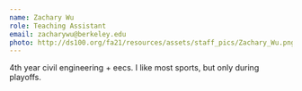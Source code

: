 ```yaml
---
name: Zachary Wu
role: Teaching Assistant
email: zacharywu@berkeley.edu
photo: http://ds100.org/fa21/resources/assets/staff_pics/Zachary_Wu.png
---
```

4th year civil engineering + eecs. I like most sports, but only during playoffs.
